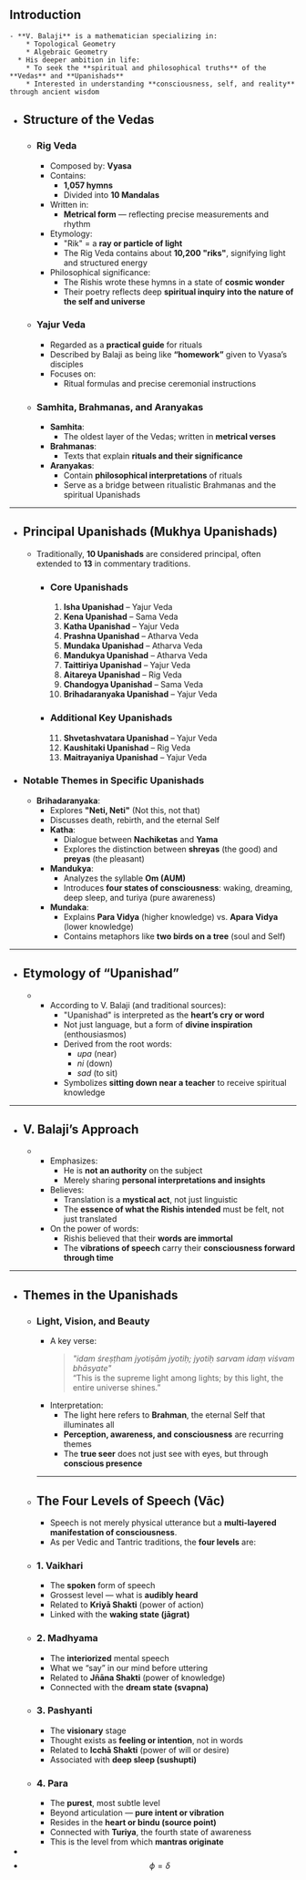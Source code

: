 ## Introduction
	- **V. Balaji** is a mathematician specializing in:
	    * Topological Geometry  
	    * Algebraic Geometry  
	  * His deeper ambition in life:
	    * To seek the **spiritual and philosophical truths** of the **Vedas** and **Upanishads**
	    * Interested in understanding **consciousness, self, and reality** through ancient wisdom
- ## Structure of the Vedas
	- ### Rig Veda
	  * Composed by: **Vyasa**
	  * Contains:
	    * **1,057 hymns**  
	    * Divided into **10 Mandalas**  
	  * Written in:
	    * **Metrical form** — reflecting precise measurements and rhythm
	  * Etymology:
	    * "Rik" = a **ray or particle of light**
	    * The Rig Veda contains about **10,200 "riks"**, signifying light and structured energy
	  * Philosophical significance:
	    * The Rishis wrote these hymns in a state of **cosmic wonder**
	    * Their poetry reflects deep **spiritual inquiry into the nature of the self and universe**
	- ### Yajur Veda
	  * Regarded as a **practical guide** for rituals
	  * Described by Balaji as being like **“homework”** given to Vyasa’s disciples
	  * Focuses on:
	    * Ritual formulas and precise ceremonial instructions
	- ### Samhita, Brahmanas, and Aranyakas
	  * **Samhita**:
	    * The oldest layer of the Vedas; written in **metrical verses**
	  * **Brahmanas**:
	    * Texts that explain **rituals and their significance**
	  * **Aranyakas**:
	    * Contain **philosophical interpretations** of rituals
	    * Serve as a bridge between ritualistic Brahmanas and the spiritual Upanishads
- ---
- ## Principal Upanishads (Mukhya Upanishads)
  
  * Traditionally, **10 Upanishads** are considered principal, often extended to **13** in commentary traditions.
	- ### Core Upanishads
	  1. **Isha Upanishad** – Yajur Veda  
	  2. **Kena Upanishad** – Sama Veda  
	  3. **Katha Upanishad** – Yajur Veda  
	  4. **Prashna Upanishad** – Atharva Veda  
	  5. **Mundaka Upanishad** – Atharva Veda  
	  6. **Mandukya Upanishad** – Atharva Veda  
	  7. **Taittiriya Upanishad** – Yajur Veda  
	  8. **Aitareya Upanishad** – Rig Veda  
	  9. **Chandogya Upanishad** – Sama Veda  
	  10. **Brihadaranyaka Upanishad** – Yajur Veda
	- ### Additional Key Upanishads
	  11. **Shvetashvatara Upanishad** – Yajur Veda  
	  12. **Kaushitaki Upanishad** – Rig Veda  
	  13. **Maitrayaniya Upanishad** – Yajur Veda
- ### Notable Themes in Specific Upanishads
	- **Brihadaranyaka**:
	    * Explores **"Neti, Neti"** (Not this, not that)
	    * Discusses death, rebirth, and the eternal Self  
	  * **Katha**:
	    * Dialogue between **Nachiketas** and **Yama**
	    * Explores the distinction between **shreyas** (the good) and **preyas** (the pleasant)  
	  * **Mandukya**:
	    * Analyzes the syllable **Om (AUM)**
	    * Introduces **four states of consciousness**: waking, dreaming, deep sleep, and turiya (pure awareness)  
	  * **Mundaka**:
	    * Explains **Para Vidya** (higher knowledge) vs. **Apara Vidya** (lower knowledge)  
	    * Contains metaphors like **two birds on a tree** (soul and Self)
- ---
- ## Etymology of “Upanishad”
	- * According to V. Balaji (and traditional sources):
	    * "Upanishad" is interpreted as the **heart’s cry or word**
	    * Not just language, but a form of **divine inspiration** (enthousiasmos)
	    * Derived from the root words:
	        * *upa* (near)
	        * *ni* (down)
	        * *sad* (to sit)  
	    * Symbolizes **sitting down near a teacher** to receive spiritual knowledge
- ---
- ## V. Balaji’s Approach
	- * Emphasizes:
	    * He is **not an authority** on the subject
	    * Merely sharing **personal interpretations and insights**
	  * Believes:
	    * Translation is a **mystical act**, not just linguistic
	    * The **essence of what the Rishis intended** must be felt, not just translated
	  * On the power of words:
	    * Rishis believed that their **words are immortal**
	    * The **vibrations of speech** carry their **consciousness forward through time**
- ---
- ## Themes in the Upanishads
	- ### Light, Vision, and Beauty
	  * A key verse:
	    > *"idam śreṣṭham jyotiṣām jyotiḥ; jyotiḥ sarvam idaṃ viśvam bhāsyate"*  
	    > “This is the supreme light among lights; by this light, the entire universe shines.”
	  * Interpretation:
	    * The light here refers to **Brahman**, the eternal Self that illuminates all
	    * **Perception, awareness, and consciousness** are recurring themes
	    * The **true seer** does not just see with eyes, but through **conscious presence**
	  
	  ---
	- ## The Four Levels of Speech (Vāc)
	  
	  * Speech is not merely physical utterance but a **multi-layered manifestation of consciousness**.
	  * As per Vedic and Tantric traditions, the **four levels** are:
	- ### 1. **Vaikhari**
	  * The **spoken** form of speech  
	  * Grossest level — what is **audibly heard**  
	  * Related to **Kriyā Shakti** (power of action)  
	  * Linked with the **waking state (jāgrat)**
	- ### 2. **Madhyama**
	  * The **interiorized** mental speech  
	  * What we “say” in our mind before uttering  
	  * Related to **Jñāna Shakti** (power of knowledge)  
	  * Connected with the **dream state (svapna)**
	- ### 3. **Pashyanti**
	  * The **visionary** stage  
	  * Thought exists as **feeling or intention**, not in words  
	  * Related to **Icchā Shakti** (power of will or desire)  
	  * Associated with **deep sleep (sushupti)**
	- ### 4. **Para**
	  * The **purest**, most subtle level  
	  * Beyond articulation — **pure intent or vibration**  
	  * Resides in the **heart or bindu (source point)**  
	  * Connected with **Turiya**, the fourth state of awareness  
	  * This is the level from which **mantras originate**
-
- $$\phi = \delta$$